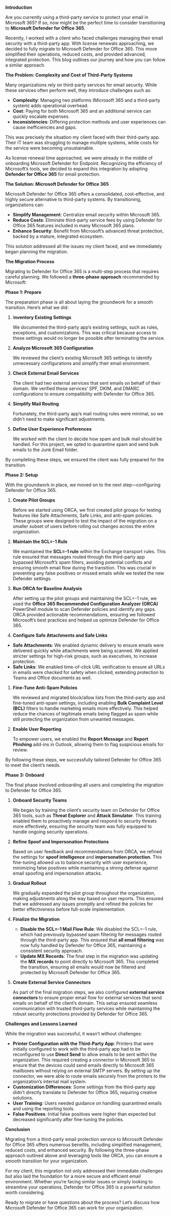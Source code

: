 **Introduction**

Are you currently using a third-party service to protect your email in Microsoft 365? If so, now might be the perfect time to consider transitioning to **Microsoft Defender for Office 365**.

Recently, I worked with a client who faced challenges managing their email security with a third-party app. With license renewals approaching, we decided to fully migrate to Microsoft Defender for Office 365. This move simplified their operations, reduced costs, and provided advanced, integrated protection. This blog outlines our journey and how you can follow a similar approach.

**The Problem: Complexity and Cost of Third-Party Systems**

Many organizations rely on third-party services for email security. While these services often perform well, they introduce challenges such as:

- **Complexity**: Managing two platforms (Microsoft 365 and a third-party system) adds operational overhead.
- **Cost**: Paying for both Microsoft 365 and an additional service can quickly escalate expenses.
- **Inconsistencies**: Differing protection methods and user experiences can cause inefficiencies and gaps.

This was precisely the situation my client faced with their third-party app. Their IT team was struggling to manage multiple systems, while costs for the service were becoming unsustainable.

As license renewal time approached, we were already in the middle of onboarding Microsoft Defender for Endpoint. Recognizing the efficiency of Microsoft’s tools, we decided to expand this integration by adopting **Defender for Office 365** for email protection.

**The Solution: Microsoft Defender for Office 365**

Microsoft Defender for Office 365 offers a consolidated, cost-effective, and highly secure alternative to third-party systems. By transitioning, organizations can:

- **Simplify Management**: Centralize email security within Microsoft 365.
- **Reduce Costs**: Eliminate third-party service fees by using Defender for Office 365 features included in many Microsoft 365 plans.
- **Enhance Security**: Benefit from Microsoft’s advanced threat protection, backed by a mature, integrated ecosystem.

This solution addressed all the issues my client faced, and we immediately began planning the migration.

**The Migration Process**

Migrating to Defender for Office 365 is a multi-step process that requires careful planning. We followed a **three-phase approach** recommended by Microsoft:

**Phase 1: Prepare**

The preparation phase is all about laying the groundwork for a smooth transition. Here’s what we did:

1. I**nventory Existing Settings**
    
    We documented the third-party app’s existing settings, such as rules, exceptions, and customizations. This was critical because access to these settings would no longer be possible after terminating the service.
    
2. **Analyze Microsoft 365 Configuration**
    
    We reviewed the client’s existing Microsoft 365 settings to identify unnecessary configurations and simplify their email environment.
    
3. **Check External Email Services**
    
    The client had two external services that sent emails on behalf of their domain. We verified these services’ SPF, DKIM, and DMARC configurations to ensure compatibility with Defender for Office 365.
    
4. **Simplify Mail Routing**
    
    Fortunately, the third-party app’s mail routing rules were minimal, so we didn’t need to make significant adjustments.
    
5. **Define User Experience Preferences**
    
    We worked with the client to decide how spam and bulk mail should be handled. For this project, we opted to quarantine spam and send bulk emails to the Junk Email folder.
    

By completing these steps, we ensured the client was fully prepared for the transition.

**Phase 2: Setup**

With the groundwork in place, we moved on to the next step—configuring Defender for Office 365.

1. **Create Pilot Groups**
    
    Before we started using ORCA, we first created pilot groups for testing features like Safe Attachments, Safe Links, and anti-spam policies. These groups were designed to test the impact of the migration on a smaller subset of users before rolling out changes across the entire organization.
    
2. **Maintain the SCL=-1 Rule**
    
    We maintained the **SCL=-1 rule** within the Exchange transport rules. This rule ensured that messages routed through the third-party app bypassed Microsoft’s spam filters, avoiding potential conflicts and ensuring smooth email flow during the transition. This was crucial in preventing any false positives or missed emails while we tested the new Defender settings.
    
3. **Run ORCA for Baseline Analysis**
    
    After setting up the pilot groups and maintaining the SCL=-1 rule, we used the **Office 365 Recommended Configuration Analyzer (ORCA)** PowerShell module to scan Defender policies and identify any gaps. ORCA provided actionable recommendations, ensuring we followed Microsoft’s best practices and helped us optimize Defender for Office 365.
    
4. **Configure Safe Attachments and Safe Links**
- **Safe Attachments**: We enabled dynamic delivery to ensure emails were delivered quickly while attachments were being scanned. We applied stricter settings for high-risk groups, such as executives, to increase protection.
- **Safe Links**: We enabled time-of-click URL verification to ensure all URLs in emails were checked for safety when clicked, extending protection to Teams and Office documents as well.
1. **Fine-Tune Anti-Spam Policies**
    
    We reviewed and migrated block/allow lists from the third-party app and fine-tuned anti-spam settings, including enabling **Bulk Complaint Level (BCL)** filters to handle marketing emails more effectively. This helped reduce the chances of legitimate emails being flagged as spam while still protecting the organization from unwanted messages.
    
2. **Enable User Reporting**
    
    To empower users, we enabled the **Report Message** and **Report Phishing** add-ins in Outlook, allowing them to flag suspicious emails for review.
    

By following these steps, we successfully tailored Defender for Office 365 to meet the client’s needs.

**Phase 3: Onboard**

The final phase involved onboarding all users and completing the migration to Defender for Office 365.

1. **Onboard Security Teams**
    
    We began by training the client’s security team on Defender for Office 365 tools, such as **Threat Explorer** and **Attack Simulator**. This training enabled them to proactively manage and respond to security threats more effectively, ensuring the security team was fully equipped to handle ongoing security operations.
    
2. **Refine Spoof and Impersonation Protections**
    
    Based on user feedback and recommendations from ORCA, we refined the settings for **spoof intelligence** and **impersonation protection**. This fine-tuning allowed us to balance security with user experience, minimizing false positives while maintaining a strong defense against email spoofing and impersonation attacks.
    
3. **Gradual Rollout**
    
    We gradually expanded the pilot group throughout the organization, making adjustments along the way based on user reports. This ensured that we addressed any issues promptly and refined the policies for better effectiveness before full-scale implementation.
    
4. **Finalize the Migration**
    - **Disable the SCL=-1 Mail Flow Rule**: We disabled the SCL=-1 rule, which had previously bypassed spam filtering for messages routed through the third-party app. This ensured that **all email filtering** was now fully handled by Defender for Office 365, maintaining a consistent security approach.
    - **Update MX Records**: The final step in the migration was updating the **MX records** to point directly to Microsoft 365. This completed the transition, ensuring all emails would now be filtered and protected by Microsoft Defender for Office 365.
5. **Create External Service Connectors**
    
    As part of the final migration steps, we also configured **external service connectors** to ensure proper email flow for external services that send emails on behalf of the client’s domain. This setup ensured seamless communication with trusted third-party services while maintaining the robust security protections provided by Defender for Office 365.
    

**Challenges and Lessons Learned**

While the migration was successful, it wasn’t without challenges:

- **Printer Configuration with the Third-Party App**: Printers that were initially configured to work with the third-party app had to be reconfigured to use **Direct Send** to allow emails to be sent within the organization. This required creating a connector in Microsoft 365 to ensure that the devices could send emails directly to Microsoft 365 mailboxes without relying on external SMTP servers. By setting up the connector, we were able to route emails securely from the printers to the organization’s internal mail system.
- **Customization Differences**: Some settings from the third-party app didn’t directly translate to Defender for Office 365, requiring creative solutions.
- **User Training**: Users needed guidance on handling quarantined emails and using the reporting tools.
- **False Positives**: Initial false positives were higher than expected but decreased significantly after fine-tuning the policies.

**Conclusion**

Migrating from a third-party email protection service to Microsoft Defender for Office 365 offers numerous benefits, including simplified management, reduced costs, and enhanced security. By following the three-phase approach outlined above and leveraging tools like ORCA, you can ensure a smooth transition for your organization.

For my client, this migration not only addressed their immediate challenges but also laid the foundation for a more secure and efficient email environment. Whether you’re facing similar issues or simply looking to streamline your operations, Defender for Office 365 is a powerful solution worth considering.

Ready to migrate or have questions about the process? Let’s discuss how Microsoft Defender for Office 365 can work for your organization.
